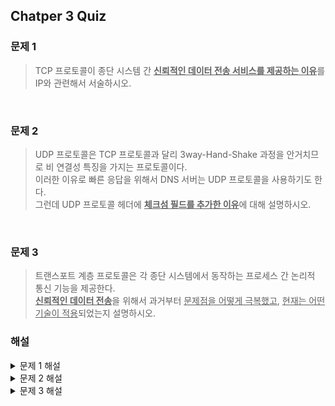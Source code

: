 ## Chatper 3 Quiz

### 문제 1
> TCP 프로토콜이 종단 시스템 간 <strong><u>신뢰적인 데이터 전송 서비스를 제공하는 이유</u></strong>를 IP와 관련해서 서술하시오.

<br>

### 문제 2
> UDP 프로토콜은 TCP 프로토콜과 달리 3way-Hand-Shake 과정을 안거치므로 비 연결성 특징을 가지는 프로토콜이다.<br>
> 이러한 이유로 빠른 응답을 위해서 DNS 서버는 UDP 프로토콜을 사용하기도 한다. <br>
> 그런데 UDP 프로토콜 헤더에 <strong><u>체크섬 필드를 추가한 이유</u></strong>에 대해 설명하시오.

<br>

### 문제 3
> 트랜스포트 계층 프로토콜은 각 종단 시스템에서 동작하는 프로세스 간 논리적 통신 기능을 제공한다. <br>
> <strong><u>신뢰적인 데이터 전송</u></strong>을 위해서 과거부터 <u>문제점을 어떻게 극복했고</u>, <u>현재는 어떤 기술이 적용</u>되었는지 설명하시오.



### 해설

<details>
<summary>문제 1 해설</summary>

IP 서비스 모델은 호스트들 간 최선형 전달 서비스(비신뢰적인 서비스)를 제공하기 때문이다.<br><br>
 
> 💡 최선형 전달 서비스란 ?<br> 
> - 목적지까지 전달하려고 노력하지만, 보장은 x<br>
> - 무결성 보장 x == 순서, 손실 보장 x
 
</details>
<details>
    <summary>문제 2 해설</summary>

오늘날과 같이 거대한 인터넷 환경 속에서 혼잡제어를 수행하지 않는다면 패킷 오버플로우가 발생하기 때문이다. <br><br>

> 💡 혼잡제어를 한다? <br>
> - 네트워크의 상태를 모니터링하고 패킷 손실을 최소화하기 위해 느리게 전송하는 것을 말한다.

<br>

즉, 최소한의 체크섬 필드까지 없다면 빠른 속도를 위해 UDP를 사용할 이유가 없을 뿐더러 패킷 손실까지 발생하기 때문에 간단한 오류 검출 기능을 위해서 체크섬 필드를 추가했다.
</details>
<details>
    <summary>문제 3 해설</summary>

1. 첫번째 문제, ```비트 오류```이다. 하위계층(네트워크, 데이터링크 등)계층을 지나 **목적지 종단 시스템까지 도착할 때**까지 패킷의 비트가 손상되는 것이다.
   - 극복 방법 : ACK(긍정) / NACK (부정) 신호 필드를 이용한다.

<br>

2. 두번째 문제, `패킷 자체의 손상`이다.
이러면 송신자 측에서는 수신자가 마지막 데이터를 정상적으로 수신했는지 모르기도하고, 전송 후 대기 (Stop&Wait)방식때문에 상위 계층으로부터 패킷을 받지도 못하고, 전송도 못하게 된다.

   - 극복 방법
       - ACK/NACK 응답신호에 대한 수신자 측 체크섬 필드 추가
         → 수신자가 보낸 비트가 오류 검증 기능 수행
       - 수신자 측에서의 순서번호에 대한 필드 추가
         → 순서가 바뀐 패킷 수신시, 이미 수신한 패킷인지 검증
       - 하지만, 위 문제는 패킷이 없어지지 않는다는 보장을 하기 때문에 패킷이 없어진다면 대처가 불가능하다.

<br>

3. 세번째 문제, `패킷 자체 분실` 이다. 이처럼 수신자 측에서의 필드(체크섬, 순서번호, 재전송, ACK/NCK 등의 필드)들을 추가하여도 분실이 되면, 송신자는 응답을 받을 수 없게 되는 것이다.

   - 극복방법 : 적절한 지연시간(TTL)을 계산하여 수신자에게 재전송하는 방법. 즉, **타이머 기능 이용**

<br>

4. 네번째 문제, 전송 후 대기 (Stop&Wait)이다. 오늘날과 같이 빠른 속도를 추구하는 상황에서는 성능 저하가 심하다. 왜냐하면 하위계층에서도 다양한 지연 시간이 존재하기 때문이다.
    - 극복방법 : 파이프라이닝 기술(GBN, SP)
</details>